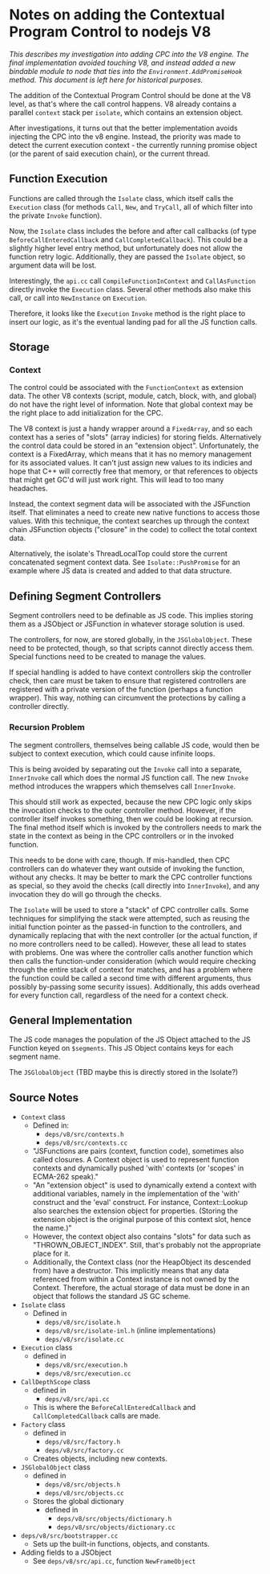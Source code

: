 # Notes on adding the Contextual Program Control to nodejs V8

*This describes my investigation into adding CPC into the V8 engine.  The
final implementation avoided touching V8, and instead added a new bindable
module to node that ties into the `Environment.AddPromiseHook` method.
This document is left here for historical purposes.*

The addition of the Contextual Program Control should be done at the V8 level,
as that's where the call control happens.  V8 already contains a parallel
`context` stack per `isolate`, which contains an extension object.

After investigations, it turns out that the better implementation avoids
injecting the CPC into the v8 engine.  Instead, the priority was made to
detect the current execution context - the currently running promise object
(or the parent of said execution chain), or the current thread.


## Function Execution

Functions are called through the `Isolate` class, which itself calls the
`Execution` class (for methods `Call`, `New`, and `TryCall`, all of which
filter into the private `Invoke` function).

Now, the `Isolate` class includes the before and after call callbacks (of
type `BeforeCallEnteredCallback` and `CallCompletedCallback`).  This could be
a slightly higher level entry method, but unfortunately does not allow the
function retry logic.  Additionally, they are passed the `Isolate` object, so
argument data will be lost.

Interestingly, the `api.cc` call `CompileFunctionInContext` and `CallAsFunction`
directly invoke the `Execution` class.  Several other  methods also make this
call, or call into `NewInstance` on `Execution`.

Therefore, it looks like the `Execution` `Invoke` method is the right place
to insert our logic, as it's the eventual landing pad for all the JS
function calls.


## Storage

### Context

The control could be associated with the `FunctionContext` as
extension data.  The other V8 contexts (script, module, catch, block, with, and
global) do not have the right level of information.  Note that global context
may be the right place to add initialization for the CPC.

The V8 context is just a handy wrapper around a `FixedArray`, and so each
context has a series of "slots" (array indicies) for storing fields.
Alternatively the control data could be stored in an "extension object".
Unfortunately, the context is a FixedArray, which means that it has no
memory management for its associated values.  It can't just assign new values
to its indicies and hope that C++ will correctly free that memory, or that
references to objects that might get GC'd will just work right.  This will
lead to too many headaches.

Instead, the context segment data will be associated with the JSFunction
itself.  That eliminates a need to create new native functions to access those
values.  With this technique, the context searches up through the context chain
JSFunction objects ("closure" in the code) to collect the total context
data.

Alternatively, the isolate's ThreadLocalTop could store the current
concatenated segment context data.  See `Isolate::PushPromise` for an example
where JS data is created and added to that data structure.


## Defining Segment Controllers

Segment controllers need to be definable as JS code.  This implies storing them
as a JSObject or JSFunction in whatever storage solution is used.

The controllers, for now, are stored globally, in the `JSGlobalObject`.  These
need to be protected, though, so that scripts cannot directly access them.
Special functions need to be created to manage the values.

If special handling is added to have context controllers skip the controller
check, then care must be taken to ensure that registered controllers are
registered with a private version of the function (perhaps a function wrapper).
This way, nothing can circumvent the protections by calling a controller
directly.


### Recursion Problem

The segment controllers, themselves being callable JS code, would then be
subject to context execution, which could cause infinite loops.

This is being avoided by separating out the `Invoke` call into a separate,
`InnerInvoke` call which does the normal JS function call.  The new
`Invoke` method introduces the wrappers which themselves call `InnerInvoke`.

This should still work as expected, because the new CPC logic only skips the
invocation checks to the outer controller method.  However, if the controller
itself invokes something, then we could be looking at recursion.  The final
method itself which is invoked by the controllers needs to mark the state
in the context as being in the CPC controllers or in the invoked function.

This needs to be done with care, though.  If mis-handled, then CPC controllers
can do whatever they want outside of invoking the function, without any
checks.  It may be better to mark the CPC controller functions as special,
so they avoid the checks (call directly into `InnerInvoke`), and any invocation
they do will go through the checks.

The `Isolate` will be used to store a "stack" of CPC controller calls.  Some
techniques for simplifying the stack were attempted, such as reusing the
initial function pointer as the passed-in function to the controllers, and
dynamically replacing that with the next controller (or the actual function,
if no more controllers need to be called).  However, these all lead to states
with problems.  One was where the controller calls another function
which then calls the function-under consideration (which would require checking
through the entire stack of context for matches, and has a problem where the
function could be called a second time with different arguments, thus possibly
by-passing some security issues).  Additionally, this adds overhead for every
function call, regardless of the need for a context check.


## General Implementation

The JS code manages the population of the JS Object attached to the JS Function
keyed on `$segments`.  This JS Object contains keys for each segment name.

The `JSGlobalObject` (TBD maybe this is directly stored in the Isolate?)


## Source Notes

* `Context` class
  * Defined in:
    * `deps/v8/src/contexts.h`
    * `deps/v8/src/contexts.cc`
  * "JSFunctions are pairs (context, function code), sometimes also called
    closures. A Context object is used to represent function contexts and
    dynamically pushed 'with' contexts (or 'scopes' in ECMA-262 speak)."
  * "An "extension object" is used to dynamically extend a context with
    additional variables, namely in the implementation of the 'with' construct
    and the 'eval' construct.  For instance, Context::Lookup also searches the
    extension object for properties.  (Storing the extension object is the
    original purpose of this context slot, hence the name.)"
  * However, the context object also contains "slots" for data such as
    "THROWN_OBJECT_INDEX".  Still, that's probably not the appropriate place
    for it.
  * Additionally, the Context class (nor the HeapObject its descended from)
    have a destructor.  This implicitly means that any data referenced from
    within a Context instance is not owned by the Context.  Therefore, the
    actual storage of data must be done in an object that follows the standard
    JS GC scheme.
* `Isolate` class
  * Defined in
    * `deps/v8/src/isolate.h`
    * `deps/v8/src/isolate-inl.h` (inline implementations)
    * `deps/v8/src/isolate.cc`
* `Execution` class
  * defined in
    * `deps/v8/src/execution.h`
    * `deps/v8/src/execution.cc`
* `CallDepthScope` class
  * defined in
    * `deps/v8/src/api.cc`
  * This is where the `BeforeCallEnteredCallback` and `CallCompletedCallback`
    calls are made.
* `Factory` class
  * defined in
    * `deps/v8/src/factory.h`
    * `deps/v8/src/factory.cc`
  * Creates objects, including new contexts.
* `JSGlobalObject` class
  * defined in
    * `deps/v8/src/objects.h`
    * `deps/v8/src/objects.cc`
  * Stores the global dictionary
    * defined in
      * `deps/v8/src/objects/dictionary.h`
      * `deps/v8/src/objects/dictionary.cc`
* `deps/v8/src/bootstrapper.cc`
  * Sets up the built-in functions, objects, and constants.
* Adding fields to a JSObject
  * See `deps/v8/src/api.cc`, function `NewFrameObject`
